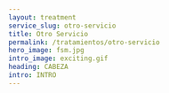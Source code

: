 ```yaml
---
layout: treatment
service_slug: otro-servicio
title: Otro Servicio
permalink: /tratamientos/otro-servicio
hero_image: fsm.jpg
intro_image: exciting.gif
heading: CABEZA
intro: INTRO
---
```

